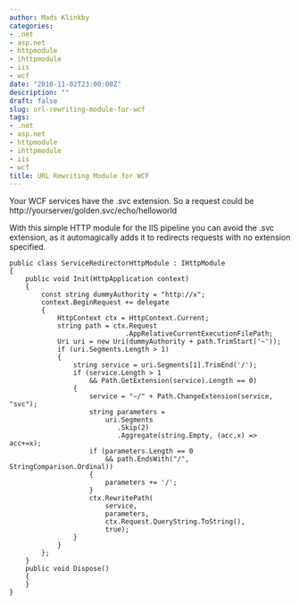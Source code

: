 ```yaml
---
author: Mads Klinkby
categories:
- .net
- asp.net
- httpmodule
- ihttpmodule
- iis
- wcf
date: "2010-11-02T23:00:00Z"
description: ""
draft: false
slug: url-rewriting-module-for-wcf
tags:
- .net
- asp.net
- httpmodule
- ihttpmodule
- iis
- wcf
title: URL Rewriting Module for WCF
---
```



Your WCF services have the .svc extension. So a request could be http://yourserver/golden.svc/echo/helloworld

With this simple HTTP module for the IIS pipeline you can avoid the .svc extension, as it automagically adds it to redirects requests with no extension specified.

<pre class="csharpcode"><code><span class="kwrd">public</span> <span class="kwrd">class</span> ServiceRedirectorHttpModule : IHttpModule
{    
    <span class="kwrd">public</span> <span class="kwrd">void</span> Init(HttpApplication context)
    {
        <span class="kwrd">const</span> <span class="kwrd">string</span> dummyAuthority = <span class="str">"http://x"</span>;
        context.BeginRequest += <span class="kwrd">delegate</span>
        {
            HttpContext ctx = HttpContext.Current;
            <span class="kwrd">string</span> path = ctx.Request
                             .AppRelativeCurrentExecutionFilePath;
            Uri uri = <span class="kwrd">new</span> Uri(dummyAuthority + path.TrimStart(<span class="str">'~'</span>));
            <span class="kwrd">if</span> (uri.Segments.Length &gt; 1)
            {
                <span class="kwrd">string</span> service = uri.Segments[1].TrimEnd(<span class="str">'/'</span>);
                <span class="kwrd">if</span> (service.Length &gt; 1 
                    &amp;&amp; Path.GetExtension(service).Length == 0)
                {
                    service = <span class="str">"~/"</span> + Path.ChangeExtension(service, <span class="str">"svc"</span>);
                    <span class="kwrd">string</span> parameters = 
                        uri.Segments
                           .Skip(2)
                           .Aggregate(<span class="kwrd">string</span>.Empty, (acc,x) =&gt; acc+=x);
                    <span class="kwrd">if</span> (parameters.Length == 0
                        &amp;&amp; path.EndsWith(<span class="str">"/"</span>, StringComparison.Ordinal))
                    {
                        parameters += <span class="str">'/'</span>;
                    }
                    ctx.RewritePath(
                        service,
                        parameters,
                        ctx.Request.QueryString.ToString(),
                        <span class="kwrd">true</span>);
                }
            }
        };
    }
    <span class="kwrd">public</span> <span class="kwrd">void</span> Dispose()
    {
    }
}</code></pre>

